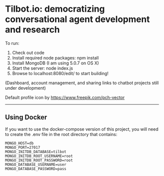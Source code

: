 # Tilbot.io: democratizing conversational agent development and research

To run:
1. Check out code
2. Install required node packages: npm install
3. Install MongoDB (I am using 5.0.7 on OS X)
4. Start the server: node index.js
5. Browse to localhost:8080/edit/ to start building!

(Dashboard, account management, and sharing links to chatbot projects still under development)

Default profile icon by https://www.freepik.com/pch-vector

***

## Using Docker
If you want to use the docker-compose version of this project, you will need to create the .env file in the root directory that contains:

    MONGO_HOST=db
    MONGO_PORT=27017
    MONGO_INITDB_DATABASE=tilbot
    MONGO_INITDB_ROOT_USERNAME=root
    MONGO_INITDB_ROOT_PASSWORD=root
    MONGO_DATABASE_USERNAME=user
    MONGO_DATABASE_PASSWORD=pass